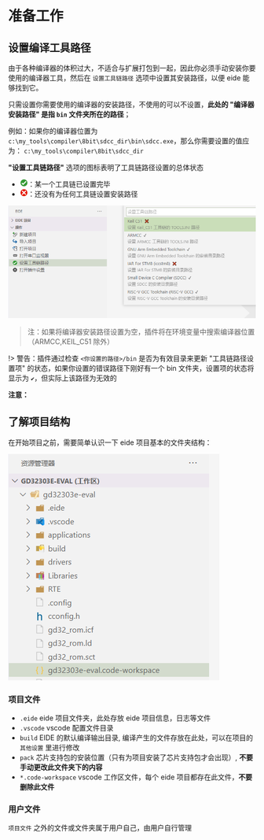 # 准备工作

## 设置编译工具路径

由于各种编译器的体积过大，不适合与扩展打包到一起，因此你必须手动安装你要使用的编译器工具，然后在 `设置工具链路径` 选项中设置其安装路径，以便 eide 能够找到它。

只需设置你需要使用的编译器的安装路径，不使用的可以不设置，**此处的 "编译器安装路径" 是指 `bin` 文件夹所在的路径**；

例如：如果你的编译器位置为 `c:\my_tools\compiler\8bit\sdcc_dir\bin\sdcc.exe`，那么你需要设置的值应为： `c:\my_tools\compiler\8bit\sdcc_dir`

**"设置工具链路径"** 选项的图标表明了工具链路径设置的总体状态
 - <img width="16px" bor src="../icon/StatusOK_16x.svg">：某一个工具链已设置完毕
 - <img width="16px" bor src="../icon/StatusCriticalError_16x.svg">：还没有为任何工具链设置安装路径

![](../img/toolchain_status.png)

> 注：如果将编译器安装路径设置为空，插件将在环境变量中搜索编译器位置（ARMCC,KEIL_C51 除外）

!> 警告：插件通过检查 `<你设置的路径>/bin` 是否为有效目录来更新 "工具链路径设置项" 的状态，如果你设置的错误路径下刚好有一个 bin 文件夹，设置项的状态将显示为 `✔`，但实际上该路径为无效的

**注意：**

## 了解项目结构

在开始项目之前，需要简单认识一下 eide 项目基本的文件夹结构：

![](../img/prj_folder.png)

### 项目文件

- `.eide` eide 项目文件夹，此处存放 eide 项目信息，日志等文件
- `.vscode` vscode 配置文件目录
- `build` EIDE 的默认编译输出目录, 编译产生的文件存放在此处，可以在项目的 `其他设置` 里进行修改
- `pack`  芯片支持包的安装位置（只有为项目安装了芯片支持包才会出现）, **不要手动更改此文件夹下的内容**
- `*.code-workspace` vscode 工作区文件，每个 eide 项目都存在此文件，**不要删除此文件**

### 用户文件

`项目文件` 之外的文件或文件夹属于用户自己，由用户自行管理

